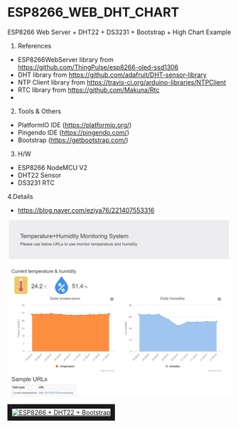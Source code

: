 # ESP8266_WEB_DHT_CHART
ESP8266 Web Server + DHT22 + DS3231 + Bootstrap + High Chart Example

1. References
- ESP8266WebServer library from https://github.com/ThingPulse/esp8266-oled-ssd1306 <br>
- DHT library from  https://github.com/adafruit/DHT-sensor-library
- NTP Client library from https://travis-ci.org/arduino-libraries/NTPClient
- RTC library from https://github.com/Makuna/Rtc
- 

2. Tools & Others
 - PlatformIO IDE (https://platformio.org/) <br>
 - Pingendo IDE (https://pingendo.com/) <br>
 - Bootstrap (https://getbootstrap.com/) <br>
  
 3. H/W
 - ESP8266 NodeMCU V2 <br>
 - DHT22 Sensor <br>
 - DS3231 RTC <br>
 
 4.Details
 - https://blog.naver.com/eziya76/221407553316
 
![webserver](./esp8266_webserver.JPG)<br>

<a href="https://youtu.be/CizNRO353Os" target="_blank"><img src="https://i.ytimg.com/vi/CizNRO353Os/3.jpg?time=1543412070905" 
alt="ESP8266 + DHT22 + Bootstrap" width="240" height="180" border="10" /></a>

